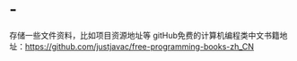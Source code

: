 # -
存储一些文件资料，比如项目资源地址等
gitHub免费的计算机编程类中文书籍地址：https://github.com/justjavac/free-programming-books-zh_CN
